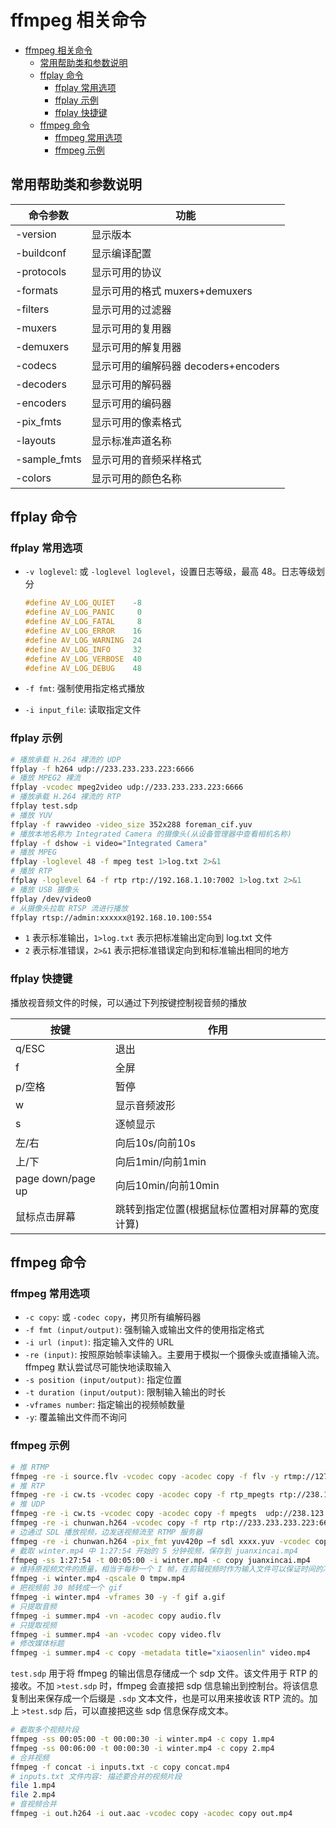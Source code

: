 # ffmpeg 相关命令

- [ffmpeg 相关命令](#ffmpeg-相关命令)
  - [常用帮助类和参数说明](#常用帮助类和参数说明)
  - [ffplay 命令](#ffplay-命令)
    - [ffplay 常用选项](#ffplay-常用选项)
    - [ffplay 示例](#ffplay-示例)
    - [ffplay 快捷键](#ffplay-快捷键)
  - [ffmpeg 命令](#ffmpeg-命令)
    - [ffmpeg 常用选项](#ffmpeg-常用选项)
    - [ffmpeg 示例](#ffmpeg-示例)

## 常用帮助类和参数说明

| 命令参数 | 功能 |
| --- | --- |
| -version | 显示版本 |
| -buildconf | 显示编译配置 |
| -protocols | 显示可用的协议 |
| -formats | 显示可用的格式 muxers+demuxers |
| -filters | 显示可用的过滤器 |
| -muxers | 显示可用的复用器 |
| -demuxers | 显示可用的解复用器 |
| -codecs | 显示可用的编解码器 decoders+encoders |
| -decoders | 显示可用的解码器 |
| -encoders | 显示可用的编码器 |
| -pix_fmts | 显示可用的像素格式 |
| -layouts | 显示标准声道名称 |
| -sample_fmts | 显示可用的音频采样格式 |
| -colors | 显示可用的颜色名称 |

## ffplay 命令

### ffplay 常用选项

- `-v loglevel`: 或 `-loglevel loglevel`，设置日志等级，最高 48。日志等级划分

  ```h
  #define AV_LOG_QUIET    -8
  #define AV_LOG_PANIC     0
  #define AV_LOG_FATAL     8
  #define AV_LOG_ERROR    16
  #define AV_LOG_WARNING  24
  #define AV_LOG_INFO     32
  #define AV_LOG_VERBOSE  40
  #define AV_LOG_DEBUG    48
  ```

- `-f fmt`: 强制使用指定格式播放
- `-i input_file`: 读取指定文件

### ffplay 示例

```sh
# 播放承载 H.264 裸流的 UDP
ffplay -f h264 udp://233.233.233.223:6666
# 播放 MPEG2 裸流
ffplay -vcodec mpeg2video udp://233.233.233.223:6666
# 播放承载 H.264 裸流的 RTP
ffplay test.sdp
# 播放 YUV
ffplay -f rawvideo -video_size 352x288 foreman_cif.yuv
# 播放本地名称为 Integrated Camera 的摄像头(从设备管理器中查看相机名称)
ffplay -f dshow -i video="Integrated Camera"
# 播放 MPEG
ffplay -loglevel 48 -f mpeg test 1>log.txt 2>&1
# 播放 RTP
ffplay -loglevel 64 -f rtp rtp://192.168.1.10:7002 1>log.txt 2>&1
# 播放 USB 摄像头
ffplay /dev/video0
# 从摄像头拉取 RTSP 流进行播放
ffplay rtsp://admin:xxxxxx@192.168.10.100:554
```

- `1` 表示标准输出，`1>log.txt` 表示把标准输出定向到 log.txt 文件
- `2` 表示标准错误，`2>&1` 表示把标准错误定向到和标准输出相同的地方

### ffplay 快捷键

播放视音频文件的时候，可以通过下列按键控制视音频的播放

| 按键 | 作用 |
| --- | --- |
| q/ESC | 退出 |
| f | 全屏 |
| p/空格 | 暂停 |
| w | 显示音频波形 |
| s | 逐帧显示 |
| 左/右 | 向后10s/向前10s |
| 上/下 | 向后1min/向前1min |
| page down/page up | 向后10min/向前10min |
| 鼠标点击屏幕 | 跳转到指定位置(根据鼠标位置相对屏幕的宽度计算) |

## ffmpeg 命令

### ffmpeg 常用选项

- `-c copy`: 或 `-codec copy`，拷贝所有编解码器
- `-f fmt (input/output)`: 强制输入或输出文件的使用指定格式
- `-i url (input)`: 指定输入文件的 URL
- `-re (input)`: 按照原始帧率读输入。主要用于模拟一个摄像头或直播输入流。ffmpeg 默认尝试尽可能快地读取输入
- `-s position (input/output)`: 指定位置
- `-t duration (input/output)`: 限制输入输出的时长
- `-vframes number`: 指定输出的视频帧数量
- `-y`: 覆盖输出文件而不询问

### ffmpeg 示例

```sh
# 推 RTMP
ffmpeg -re -i source.flv -vcodec copy -acodec copy -f flv -y rtmp://127.0.0.1:1935/live/livestream
# 推 RTP
ffmpeg -re -i cw.ts -vcodec copy -acodec copy -f rtp_mpegts rtp://238.123.46.66:8001
# 推 UDP
ffmpeg -re -i cw.ts -vcodec copy -acodec copy -f mpegts  udp://238.123.46.66:8001
ffmpeg -re -i chunwan.h264 -vcodec copy -f rtp rtp://233.233.233.223:6666>test.sdp
# 边通过 SDL 播放视频，边发送视频流至 RTMP 服务器
ffmpeg -re -i chunwan.h264 -pix_fmt yuv420p –f sdl xxxx.yuv -vcodec copy -f flv rtmp://localhost/oflaDemo/livestream
# 截取 winter.mp4 中 1:27:54 开始的 5 分钟视频，保存到 juanxincai.mp4
ffmpeg -ss 1:27:54 -t 00:05:00 -i winter.mp4 -c copy juanxincai.mp4
# 维持原视频文件的质量，相当于每秒一个 I 帧，在剪辑视频时作为输入文件可以保证时间的准确性
ffmpeg -i winter.mp4 -qscale 0 tmpw.mp4
# 把视频前 30 帧转成一个 gif
ffmpeg -i winter.mp4 -vframes 30 -y -f gif a.gif
# 只提取音频
ffmpeg -i summer.mp4 -vn -acodec copy audio.flv
# 只提取视频
ffmpeg -i summer.mp4 -an -vcodec copy video.flv
# 修改媒体标题
ffmpeg -i summer.mp4 -c copy -metadata title="xiaosenlin" video.mp4
```

`test.sdp` 用于将 ffmpeg 的输出信息存储成一个 sdp 文件。该文件用于 RTP 的接收。不加 `>test.sdp` 时，ffmpeg 会直接把 sdp 信息输出到控制台。将该信息复制出来保存成一个后缀是 `.sdp` 文本文件，也是可以用来接收该 RTP 流的。加上 `>test.sdp` 后，可以直接把这些 sdp 信息保存成文本。

```sh
# 截取多个视频片段
ffmpeg -ss 00:05:00 -t 00:00:30 -i winter.mp4 -c copy 1.mp4
ffmpeg -ss 00:06:00 -t 00:00:30 -i winter.mp4 -c copy 2.mp4
# 合并视频
ffmpeg -f concat -i inputs.txt -c copy concat.mp4
# inputs.txt 文件内容: 描述要合并的视频片段
file 1.mp4
file 2.mp4
# 音视频合并
ffmpeg -i out.h264 -i out.aac -vcodec copy -acodec copy out.mp4
```
